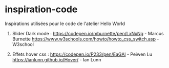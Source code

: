 # inspiration-code
Inspirations utilisées pour le code de l'atelier Hello World

1. Slider Dark mode : https://codepen.io/mburnette/pen/LxNxNg  - Marcus Burnette
                      https://www.w3schools.com/howto/howto_css_switch.asp - W3school
                      
2. Effets hover css : https://codepen.io/P233/pen/EaGAl - Peiwen Lu
                      https://ianlunn.github.io/Hover/ - Ian Lunn
